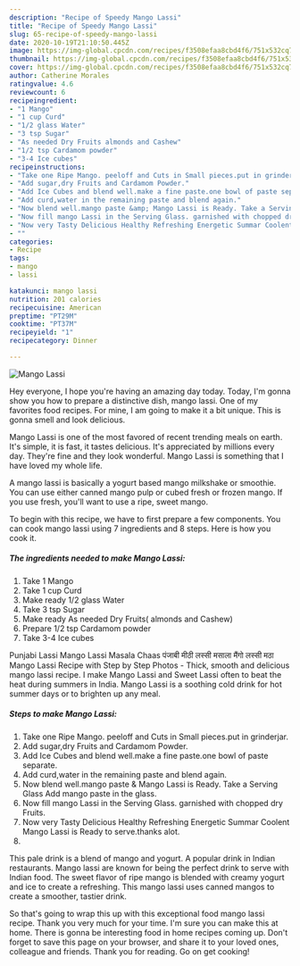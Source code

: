 ```yaml
---
description: "Recipe of Speedy Mango Lassi"
title: "Recipe of Speedy Mango Lassi"
slug: 65-recipe-of-speedy-mango-lassi
date: 2020-10-19T21:10:50.445Z
image: https://img-global.cpcdn.com/recipes/f3508efaa8cbd4f6/751x532cq70/mango-lassi-recipe-main-photo.jpg
thumbnail: https://img-global.cpcdn.com/recipes/f3508efaa8cbd4f6/751x532cq70/mango-lassi-recipe-main-photo.jpg
cover: https://img-global.cpcdn.com/recipes/f3508efaa8cbd4f6/751x532cq70/mango-lassi-recipe-main-photo.jpg
author: Catherine Morales
ratingvalue: 4.6
reviewcount: 6
recipeingredient:
- "1 Mango"
- "1 cup Curd"
- "1/2 glass Water"
- "3 tsp Sugar"
- "As needed Dry Fruits almonds and Cashew"
- "1/2 tsp Cardamom powder"
- "3-4 Ice cubes"
recipeinstructions:
- "Take one Ripe Mango. peeloff and Cuts in Small pieces.put in grinderjar."
- "Add sugar,dry Fruits and Cardamom Powder."
- "Add Ice Cubes and blend well.make a fine paste.one bowl of paste separate."
- "Add curd,water in the remaining paste and blend again."
- "Now blend well.mango paste &amp; Mango Lassi is Ready. Take a Serving Glass Add mango paste in the glass."
- "Now fill mango Lassi in the Serving Glass. garnished with chopped dry Fruits."
- "Now very Tasty Delicious Healthy Refreshing Energetic Summar Coolent Mango Lassi is Ready to serve.thanks alot."
- ""
categories:
- Recipe
tags:
- mango
- lassi

katakunci: mango lassi 
nutrition: 201 calories
recipecuisine: American
preptime: "PT29M"
cooktime: "PT37M"
recipeyield: "1"
recipecategory: Dinner

---
```



![Mango Lassi](https://img-global.cpcdn.com/recipes/f3508efaa8cbd4f6/751x532cq70/mango-lassi-recipe-main-photo.jpg)

Hey everyone, I hope you're having an amazing day today. Today, I'm gonna show you how to prepare a distinctive dish, mango lassi. One of my favorites food recipes. For mine, I am going to make it a bit unique. This is gonna smell and look delicious.

Mango Lassi is one of the most favored of recent trending meals on earth. It's simple, it is fast, it tastes delicious. It's appreciated by millions every day. They're fine and they look wonderful. Mango Lassi is something that I have loved my whole life.

A mango lassi is basically a yogurt based mango milkshake or smoothie. You can use either canned mango pulp or cubed fresh or frozen mango. If you use fresh, you&#39;ll want to use a ripe, sweet mango.


To begin with this recipe, we have to first prepare a few components. You can cook mango lassi using 7 ingredients and 8 steps. Here is how you cook it.

<!--inarticleads1-->

##### The ingredients needed to make Mango Lassi:

1. Take 1 Mango
1. Take 1 cup Curd
1. Make ready 1/2 glass Water
1. Take 3 tsp Sugar
1. Make ready As needed Dry Fruits( almonds and Cashew)
1. Prepare 1/2 tsp Cardamom powder
1. Take 3-4 Ice cubes


Punjabi Lassi Mango Lassi Masala Chaas पंजाबी मीठी लस्सी मसाला मैंगो लस्सी मठा Mango Lassi Recipe with Step by Step Photos - Thick, smooth and delicious mango lassi recipe. I make Mango Lassi and Sweet Lassi often to beat the heat during summers in India. Mango Lassi is a soothing cold drink for hot summer days or to brighten up any meal. 

<!--inarticleads2-->

##### Steps to make Mango Lassi:

1. Take one Ripe Mango. peeloff and Cuts in Small pieces.put in grinderjar.
1. Add sugar,dry Fruits and Cardamom Powder.
1. Add Ice Cubes and blend well.make a fine paste.one bowl of paste separate.
1. Add curd,water in the remaining paste and blend again.
1. Now blend well.mango paste &amp; Mango Lassi is Ready. Take a Serving Glass Add mango paste in the glass.
1. Now fill mango Lassi in the Serving Glass. garnished with chopped dry Fruits.
1. Now very Tasty Delicious Healthy Refreshing Energetic Summar Coolent Mango Lassi is Ready to serve.thanks alot.
1. 


This pale drink is a blend of mango and yogurt. A popular drink in Indian restaurants. Mango lassi are known for being the perfect drink to serve with Indian food. The sweet flavor of ripe mango is blended with creamy yogurt and ice to create a refreshing. This mango lassi uses canned mangos to create a smoother, tastier drink. 

So that's going to wrap this up with this exceptional food mango lassi recipe. Thank you very much for your time. I'm sure you can make this at home. There is gonna be interesting food in home recipes coming up. Don't forget to save this page on your browser, and share it to your loved ones, colleague and friends. Thank you for reading. Go on get cooking!
